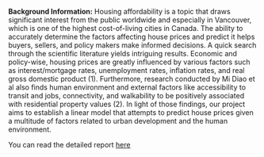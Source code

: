 **Background Information:**
Housing affordability is a topic that draws significant interest from the public worldwide and especially in Vancouver, which is one of the highest cost-of-living cities in Canada. The ability to accurately determine the factors affecting house prices and predict it helps buyers, sellers, and policy makers make informed decisions. A quick search through the scientific literature yields intriguing results. Economic and policy-wise, housing prices are greatly influenced by various factors such as interest/mortgage rates, unemployment rates, inflation rates, and real gross domestic product (1). Furthermore, research conducted by Mi Diao et al also finds human environment and external factors like accessibility to transit and jobs, connectivity, and walkability to be positively associated with residential property values (2). In light of those findings, our project aims to establish a linear model that attempts to predict house prices given a multitude of factors related to urban development and the human environment.

You can read the detailed report [here](https://shahrukhp15.github.io/Housing_Price_Prediction_by_Regression/Report.html)
